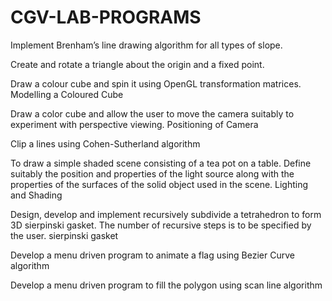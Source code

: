 # CGV-LAB-PROGRAMS
Implement Brenham’s line drawing algorithm for all types of slope.

Create and rotate a triangle about the origin and a fixed point.

Draw a colour cube and spin it using OpenGL transformation matrices. Modelling a Coloured Cube

Draw a color cube and allow the user to move the camera suitably to experiment with perspective viewing. Positioning of Camera

Clip a lines using Cohen-Sutherland algorithm

To draw a simple shaded scene consisting of a tea pot on a table. Define suitably the position and properties of the light source along with the properties of the surfaces of the solid object used in the scene. Lighting and Shading

Design, develop and implement recursively subdivide a tetrahedron to form 3D sierpinski gasket. The number of recursive steps is to be specified by the user. sierpinski gasket

Develop a menu driven program to animate a flag using Bezier Curve algorithm

Develop a menu driven program to fill the polygon using scan line algorithm
